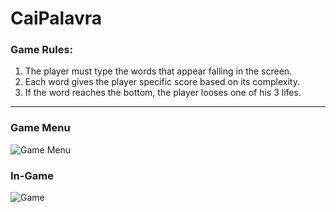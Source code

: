 # CaiPalavra

### Game Rules:

1. The player must type the words that appear falling in the screen.
2. Each word gives the player specific score based on its complexity.
3. If the word reaches the bottom, the player looses one of his 3 lifes.

___

### Game Menu

![Game Menu](https://i.imgur.com/LtxwoLT.png)

### In-Game

![Game](https://i.imgur.com/zo6sXIr.png)
